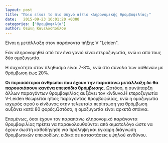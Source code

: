 ```yaml
---
layout: post
title: "Ποιο είναι το πιο συχνό αίτιο κληρονομικής θρομβοφιλίας;"
date:   2015-09-23 16:01:20 +0300
categories: ['Θρομβοφιλία']
author: Θεώνη Κανελλοπούλου
---
```


Είναι η μετάλλαξη στον παράγοντα πήξης V "Leiden".
<!--break-->

Εάν κληρονομηθεί από τον ένα γονιό είναι ετεροζυγωτία, ενώ κι από τους δύο ομοζυγωτία.

Η συχνότητα στον πληθυσμό είναι 7-8%, ενώ στο σύνολο των ασθενών με θρόμβωση έως 20%.

**Οι περισσότεροι άνθρωποι που έχουν την παραπάνω μετάλλαξη δε θα παρουσιάσουν κανένα επεισόδιο θρόμβωσης.** Ωστόσο, η συνύπαρξη άλλων παραγόντων θρομβοφιλίας αυξάνει τον κίνδυνο.Η ετεροζυγωτία V-Leiden θεωρείται ήπιος παράγοντας θρομβοφιλίας, ενώ η ομοζυγωτία ισχυρός αφού ο κίνδυνος στην τελευταία περίπτωση για θρόμβωση αυξάνει κατά 80 φορές.Ωστόσο, η ομοζυγωτία είναι αρκετά σπάνια.

Επομένως, όσοι έχουν τον παραπάνω κληρονομικό παράγοντα θρομβοφιλίας πρέπει να παρακολουθούνται από αιματολόγο ώστε να έχουν σωστή καθοδήγηση για πρόληψη και έγκαιρη διάγνωση θρομβωτικών επεισοδίων, ειδικά σε καταστάσεις υψηλού κινδύνου.

